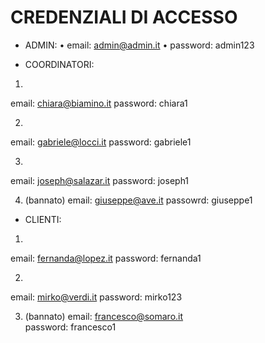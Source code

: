 # CREDENZIALI DI ACCESSO

* ADMIN:
• email: admin@admin.it
• password: admin123

* COORDINATORI:
1. 
email: chiara@biamino.it
password: chiara1

2. 
email: gabriele@locci.it
password: gabriele1

3. 
email: joseph@salazar.it
password: joseph1

4. (bannato)
email: giuseppe@ave.it
passowrd: giuseppe1

* CLIENTI:
1. 
email: fernanda@lopez.it
password: fernanda1

2. 
email: mirko@verdi.it
password: mirko123

3. (bannato)
email: francesco@somaro.it  
password: francesco1